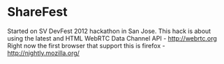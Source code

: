 ShareFest
=========

Started on SV DevFest 2012 hackathon in San Jose.
This hack is about using the latest and HTML WebRTC Data Channel API - http://webrtc.org
Right now the first browser that support this is firefox - http://nightly.mozilla.org/
